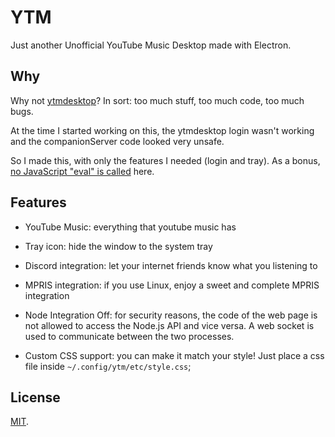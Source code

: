 # YTM

Just another Unofficial YouTube Music Desktop made with Electron.

## Why

Why not [ytmdesktop](https://github.com/ytmdesktop/ytmdesktop)? 
In sort: too much stuff, too much code, too much bugs.

At the time I started working on this, the ytmdesktop login wasn't working and the companionServer code looked
very unsafe.

So I made this, with only the features I needed (login and tray). As a bonus,
[no JavaScript "eval" is called](https://github.com/ytmdesktop/ytmdesktop/blob/7039e8d50e01e0133df15de7d6595f0971755a55/src/providers/infoPlayerProvider.js#L443) here.

## Features

- YouTube Music: everything that youtube music has

- Tray icon: hide the window to the system tray

- Discord integration: let your internet friends know what you listening to

- MPRIS integration: if you use Linux, enjoy a sweet and complete MPRIS integration

- Node Integration Off: for security reasons, the code of the web page is not 
allowed to access the Node.js API and vice versa. A web socket is used to communicate between the two processes.

- Custom CSS support: you can make it match your style! Just place a css file inside `~/.config/ytm/etc/style.css`; 

## License

[MIT](./LICENSE).
